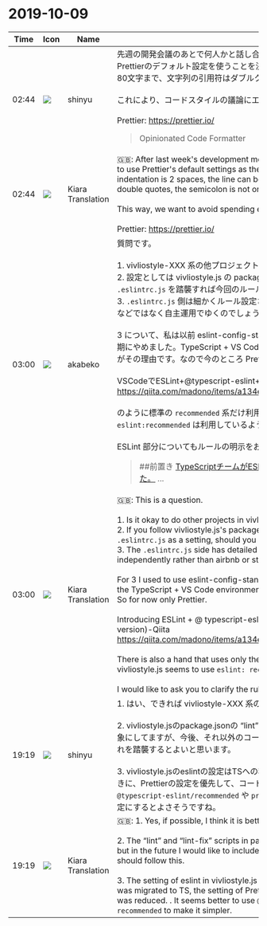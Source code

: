 # 2019-10-09

|Time|Icon|Name|Message|
|---|---|---|---|
|02:44|![](https://avatars.slack-edge.com/2018-04-27/354445776386_e258f5ed5ba887b08668_72.jpg)|shinyu|先週の開発会議のあとで何人かと話し合い、VivliostyleのソースコードのスタイルとしてPrettierのデフォルト設定を使うことを決めました。つまりインデントは2スペースで、1行は80文字まで、文字列の引用符はダブルクォート、セミコロンを省略しない、などです。<br><br>これにより、コードスタイルの議論にエネルギーを費やすのを避けたいと思います。<br><br>Prettier: <https://prettier.io/><br><blockquote>Opinionated Code Formatter</blockquote>|
|02:44|![](https://avatars.slack-edge.com/2019-08-21/732685848020_f3f20736795184660348_72.png)|Kiara Translation|🇬🇧: After last week's development meeting, we talked with several people and decided to use Prettier's default settings as the source code style for Vivliostyle. That is, the indentation is 2 spaces, the line can be up to 80 characters, the quotes in the string are double quotes, the semicolon is not omitted, etc.<br><br>This way, we want to avoid spending energy on code style discussions.<br><br>Prettier: <https://prettier.io/>|
|03:00|![](https://avatars.slack-edge.com/2019-05-15/624511073651_25909952cd7a069ceed2_72.png)|akabeko|質問です。<br><br>1. vivliostyle-XXX 系の他プロジェクトもそうするということでよいでしょうか？<br>2. 設定としては vivliostyle.js の package.json (Prettier や ESLint 系 npm 参照) と `.eslintrc.js` を踏襲すれば今回のルールを満たしているという認識でよいでしょうか？<br>3. `.eslintrc.js` 側は細かくルール設定されていますが、こちらは今後も airbnb や standard などではなく自主運用でゆくのでしょうか？<br><br>3 について、私は以前 eslint-config-standard を利用していたのですが TypeScript 移行を期にやめました。TypeScript + VS Code 環境が構文エラーや警告を細かく指定してくれるのがその理由です。なので今のところ Prettier のみにしています。<br><br>VSCodeでESLint+@typescript-eslint+Prettierを導入する（v2.0.0修正版） - Qiita<br><https://qiita.com/madono/items/a134e904e891c5cb1d20#%E5%8F%82%E8%80%83><br><br>のように標準の `recommended` 系だけ利用する手もありますね。vivliostyle.js の方でも `eslint:recommended` は利用しているようですので。<br><br>ESLint 部分についてもルールの明示をお願いしたいです。<br><blockquote>##前置き [TypeScriptチームがESLintのTypeScript対応を強化するとの発表がありました。](<https://qiita.com/mysticatea/items/aaf677928e965abe093d>) ...</blockquote>|
|03:00|![](https://avatars.slack-edge.com/2019-08-21/732685848020_f3f20736795184660348_72.png)|Kiara Translation|🇬🇧: This is a question.<br><br>1. Is it okay to do other projects in vivliostyle-XXX series?<br>2. If you follow vivliostyle.js's package.json (see Prettier and ESLint npm) and `.eslintrc.js` as a setting, should you recognize that this rule is satisfied?<br>3. The `.eslintrc.js` side has detailed rules, but will this continue to operate independently rather than airbnb or standard?<br><br>For 3 I used to use eslint-config-standard before but moved to TypeScript. That's why the TypeScript + VS Code environment gives you detailed syntax errors and warnings. So for now only Prettier.<br><br>Introducing ESLint + @ typescript-eslint + Prettier with VSCode (v2.0.0 modified version)-Qiita<br><https://qiita.com/madono/items/a134e904e891c5cb1d20#%E5%8F%82%E8%80%83><br><br>There is also a hand that uses only the standard `recommended` system like this. Because vivliostyle.js seems to use `eslint: recommended`.<br><br>I would like to ask you to clarify the rules for the ESLint part.|
|19:19|![](https://avatars.slack-edge.com/2018-04-27/354445776386_e258f5ed5ba887b08668_72.jpg)|shinyu|1. はい、できれば vivliostyle-XXX 系の他プロジェクトも、そうするのがよいと思います。<br><br>2. vivliostyle.jsのpackage.jsonの “lint” および “lint-fix” スクリプトでは、.tsコードだけを対象にしてますが、今後、それ以外のコードも対象にしたいです。ほかの vivliostyle-XXX もこれを踏襲するとよいと思います。<br><br>3. vivliostyle.jsのeslintの設定はTSへの移行の前から使われていて、それをTSに移行したときに、Prettierの設定を優先して、コード修正の手間が少ないように直しました。 `@typescript-eslint/recommended` や `prettier/recommended`  を使って、もっとシンプルな設定にするとよさそうですね。|
|19:19|![](https://avatars.slack-edge.com/2019-08-21/732685848020_f3f20736795184660348_72.png)|Kiara Translation|🇬🇧: 1. Yes, if possible, I think it is better to do other projects in vivliostyle-XXX series.<br><br>2. The “lint” and “lint-fix” scripts in package.json of vivliostyle.js target only the .ts code, but in the future I would like to include other codes as well. I think other vivliostyle-XXX should follow this.<br><br>3. The setting of eslint in vivliostyle.js has been used before migration to TS, and when it was migrated to TS, the setting of Prettier was prioritized and the effort to fix the code was reduced. . It seems better to use `@ typescript-eslint / recommended` or` prettier / recommended` to make it simpler.|
